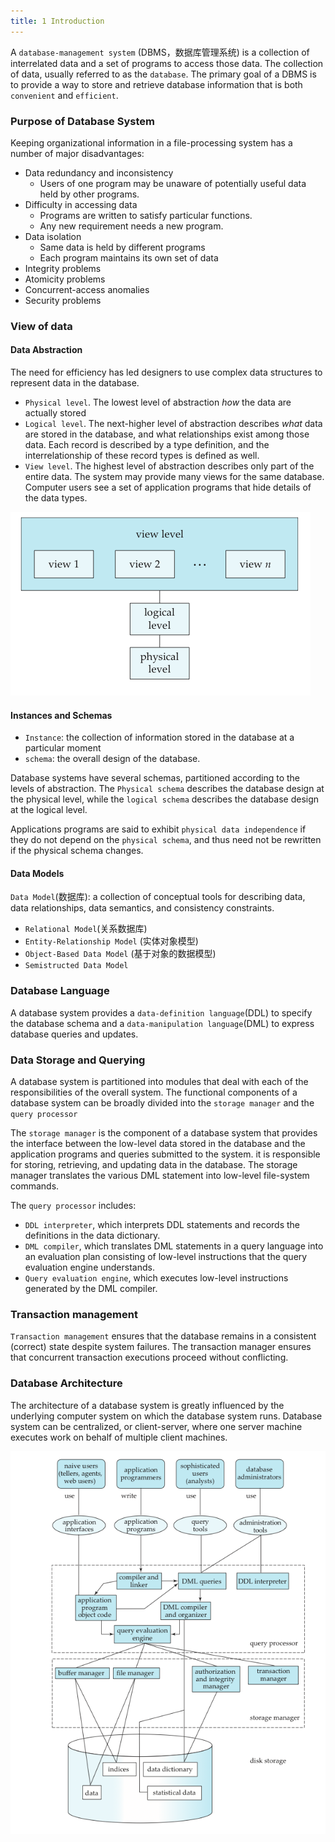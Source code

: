 ```yaml
---
title: 1 Introduction
---
```


A `database-management system` (DBMS，数据库管理系统) is a collection of interrelated data and a set of programs to access those data.  The collection of data, usually referred to as the `database`. The primary goal of a DBMS is to provide a way to store and retrieve database information that is both `convenient` and `efficient`.

### Purpose of Database System

Keeping organizational information in a file-processing system has a number of major disadvantages:

* Data redundancy and inconsistency
    * Users of one program may be unaware of potentially useful data held by other programs.
* Difficulty in accessing data
    * Programs are written to satisfy particular functions.  
    * Any new requirement needs a new program.
* Data isolation
    * Same data is held by different programs 
    * Each program maintains its own set of data
* Integrity problems
* Atomicity problems
* Concurrent-access anomalies
* Security problems

### View of data

#### Data Abstraction
The need for efficiency has led designers to use complex data structures to represent data in the database.

* `Physical level`. The lowest level of abstraction *how* the data are actually stored
* `Logical level`. The next-higher level of abstraction describes *what* data are stored in the database, and what relationships exist among those data. Each record is described by a type definition, and the interrelationship of these record types is defined as well.
* `View level`. The highest level of abstraction describes only part of the entire data. The system may provide many views for the same database. Computer users see a set of application programs that hide details of the data types.


![the_three_views_of_data_abstraction](figures/the_three_views_of_data_abstraction.png)


#### Instances and Schemas

* `Instance`: the collection of information stored in the database at a particular moment
* `schema`: the overall design of the database.

Database systems have several schemas, partitioned according to the levels of abstraction. The `Physical schema` describes the database design at the physical level, while the `logical schema` describes the database design at the logical level.

Applications programs are said to exhibit `physical data independence` if they do not depend on the `physical schema`, and thus need not be rewritten if the physical schema changes.

#### Data Models

`Data Model`(数据库): a collection of conceptual tools for describing data, data relationships, data semantics, and consistency constraints.

* `Relational Model`(关系数据库)
* `Entity-Relationship Model` (实体对象模型)
* `Object-Based Data Model` (基于对象的数据模型)
* `Semistructed Data Model`

### Database Language

A database system provides a `data-definition language`(DDL) to specify the database schema and a `data-manipulation language`(DML) to express database queries and updates.

### Data Storage and Querying

A database system is partitioned into modules that deal with each of the responsibilities of the overall system. The functional components of a database system can be broadly divided into the `storage manager` and the `query processor`

The `storage manager` is the component of a database system that provides the interface between the low-level data stored in the database and the application programs and queries submitted to the system. it is responsible for storing, retrieving, and updating data in the database. The storage manager translates the various DML statement into low-level file-system commands.

The `query processor` includes:

* `DDL interpreter`, which interprets DDL statements and records the definitions in the data dictionary.
* `DML compiler`, which translates DML statements in a query language into an evaluation plan consisting of low-level instructions that the query evaluation engine understands.
* `Query evaluation engine`, which executes low-level instructions generated by the DML compiler.

###  Transaction management

`Transaction management` ensures that the database remains in a consistent (correct) state despite system failures. The transaction manager ensures that concurrent transaction executions proceed without conflicting.

### Database Architecture

The architecture of a database system is greatly influenced by the underlying computer system on which the database system runs. Database system can be centralized, or client-server, where one server machine executes work on behalf of multiple client machines.

![system_structure](figures/system_structure.png)



